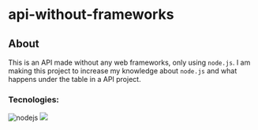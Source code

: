 # api-without-frameworks

## About
This is an API made without any web frameworks, only using `node.js`. I am making this project to increase my knowledge about `node.js` and what happens under the table in a API project.  

### Tecnologies:
![nodejs](https://skillicons.dev/icons?i=nodejs) ![](https://skillicons.dev/icons?i=docker)
